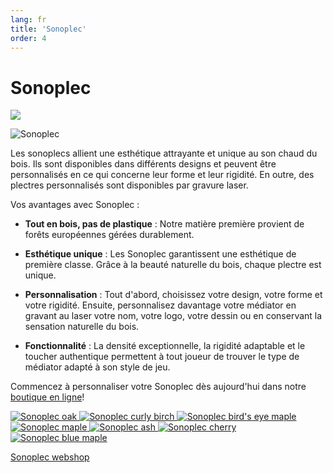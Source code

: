 ```yaml
---
lang: fr
title: 'Sonoplec'
order: 4
---
```


<div class="full-width-kenburns">
<div class="wrap-bg-image">

# Sonoplec

![](/assets/images/arrow-d-white.svg)

</div>
<img srcset="/assets/images/sonoplec/sonoplec_overview-min.jpg"
     src="/assets/images/sonoplec/sonoplec_overview-min.jpg" alt="Sonoplec">
</div>

<div class="full-width-grey">
<div class="wrap -cols1">

Les sonoplecs allient une esthétique attrayante et unique au son chaud du bois. Ils sont disponibles dans différents designs et peuvent être personnalisés en ce qui concerne leur forme et leur rigidité. En outre, des plectres personnalisés sont disponibles par gravure laser.

Vos avantages avec Sonoplec :

- **Tout en bois, pas de plastique** : Notre matière première provient de forêts européennes gérées durablement.

- **Esthétique unique** : Les Sonoplec garantissent une esthétique de première classe. Grâce à la beauté naturelle du bois, chaque plectre est unique.

- **Personnalisation** : Tout d'abord, choisissez votre design, votre forme et votre rigidité. Ensuite, personnalisez davantage votre médiator en gravant au laser votre nom, votre logo, votre dessin ou en conservant la sensation naturelle du bois.

- **Fonctionnalité** : La densité exceptionnelle, la rigidité adaptable et le toucher authentique permettent à tout joueur de trouver le type de médiator adapté à son style de jeu.

Commencez à personnaliser votre Sonoplec dès aujourd'hui dans notre [boutique en ligne](https://www.sonoplec.ch/)!

</div>
</div>

<div class="full-width">
<div class="wrap">

<div class="picturegallery">
      <a href="/assets/images/sonoplec/sonoplec_oak-min.jpg">
          <img src="/assets/images/sonoplec/sonoplec_oak-min_10.jpg" alt="Sonoplec oak">
      </a>
      <a href="/assets/images/sonoplec/sonoplec_curlybirch-min.jpg">
          <img src="/assets/images/sonoplec/sonoplec_curlybirch-min_10.jpg" alt="Sonoplec curly birch">
      </a>
      <a href="/assets/images/sonoplec/sonoplec_vogelaugenahorn-min.jpg">
          <img src="/assets/images/sonoplec/sonoplec_vogelaugenahorn-min_10.jpg" alt="Sonoplec bird's eye maple">
      </a>
      <a href="/assets/images/sonoplec/sonoplec_maple-min.jpg">
          <img src="/assets/images/sonoplec/sonoplec_maple-min_10.jpg" alt="Sonoplec maple">
      </a>
      <a href="/assets/images/sonoplec/sonoplec_ash-min.jpg">
          <img src="/assets/images/sonoplec/sonoplec_ash-min_10.jpg" alt="Sonoplec ash">
      </a>
      <a href="/assets/images/sonoplec/sonoplec_cherry-min.jpg">
          <img src="/assets/images/sonoplec/sonoplec_cherry-min_10.jpg" alt="Sonoplec cherry">
      </a>
      <a href="/assets/images/sonoplec/sonoplec_bluemaple-min.jpg">
          <img src="/assets/images/sonoplec/sonoplec_bluemaple-min_10.jpg" alt="Sonoplec blue maple">
      </a>
</div>

<a class="btn -red" href="https://www.sonoplec.ch/">Sonoplec webshop</a>

</div>
</div>
